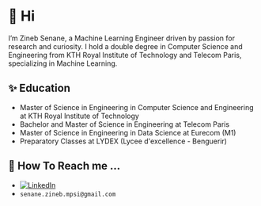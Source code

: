 

<!---
ZinebSN/ZinebSN is a ✨ special ✨ repository because its `README.md` (this file) appears on your GitHub profile.
You can click the Preview link to take a look at your changes.
--->
# 👋 Hi

I’m Zineb Senane, a Machine Learning Engineer driven by passion for research and curiosity. I hold a double degree in Computer Science and Engineering from KTH Royal Institute of Technology and Telecom Paris, specializing in Machine Learning.

## ✨ Education
- Master of Science in Engineering in Computer Science and Engineering at KTH Royal Institute of Technology
- Bachelor and Master of Science in Engineering at Telecom Paris
- Master of Science in Engineering in Data Science at Eurecom (M1)
- Preparatory Classes at LYDEX (Lycee d'excellence - Benguerir)


## :loudspeaker: **How To Reach me ...**
- [![LinkedIn](https://img.shields.io/badge/-LinkedIn-blue?style=flat&logo=Linkedin&logoColor=white)](https://www.linkedin.com/in/zineb-senane-9659aa1b7/)
- `senane.zineb.mpsi@gmail.com`

